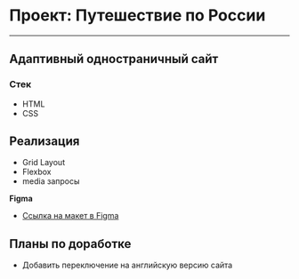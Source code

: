 # Проект: Путешествие по России
---
Адаптивный одностраничный сайт 
---
### Стек
* HTML
* CSS

## Реализация
* Grid Layout
* Flexbox
* media запросы

**Figma**

* [Ссылка на макет в Figma](https://www.figma.com/file/5S2WSbEFL6awjVWJ0NWL8Q/Sprint-3_-Russia-_-desktop-mobile?node-id=28503%3A0)

## Планы по доработке 
* Добавить переключение на  английскую версию сайта 
